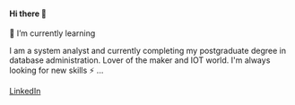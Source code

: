 #### Hi there 👋

🌱 I’m currently learning


I am a system analyst and currently completing my postgraduate degree in database administration. Lover of the maker and IOT world.
I'm always looking for new skills ⚡ ...

[LinkedIn](https://www.linkedin.com/in/bruno-freitas-892136bb/)



<!--
**brunofreitas1996/brunofreitas1996** is a ✨ _special_ ✨ repository because its `README.md` (this file) appears on your GitHub profile.

Here are some ideas to get you started:

- 🔭 I’m currently working on ...
- 🌱 I’m currently learning ...
- 👯 I’m looking to collaborate on ...
- 🤔 I’m looking for help with ...
- 💬 Ask me about ...
- 📫 How to reach me: ...
- 😄 Pronouns: ...
- ⚡ Fun fact: ...
-->
